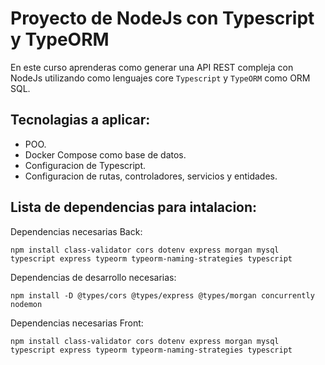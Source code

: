 # Proyecto de NodeJs con Typescript y TypeORM

En este curso aprenderas como generar una API REST compleja con NodeJs utilizando como lenguajes core `Typescript` y `TypeORM` como ORM SQL.

## Tecnolagias a aplicar:

- POO.
- Docker Compose como base de datos.
- Configuracion de Typescript.
- Configuracion de rutas, controladores, servicios y entidades.

## Lista de dependencias para intalacion:

Dependencias necesarias Back:

```
npm install class-validator cors dotenv express morgan mysql typescript express typeorm typeorm-naming-strategies typescript
```

Dependencias de desarrollo necesarias:

```
npm install -D @types/cors @types/express @types/morgan concurrently nodemon
```
Dependencias necesarias Front:

```
npm install class-validator cors dotenv express morgan mysql typescript express typeorm typeorm-naming-strategies typescript
```
